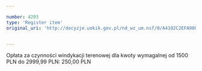 ```yaml
---

number: 4293
type: 'Register item'
original_uri: 'http://decyzje.uokik.gov.pl/nd_wz_um.nsf/0/A4102C2EFA9008BEC1257B1A003632F6?OpenDocument'


---
```


Opłata za czynności windykacji terenowej dla kwoty wymagalnej od 1500 PLN do 2999,99 PLN: 250,00 PLN
